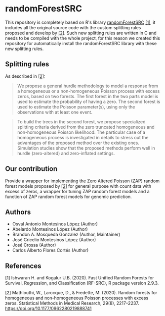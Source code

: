 # randomForestSRC

This repository is completely based on R's library [randomForestSRC](https://github.com/kogalur/randomForestSRC) [[1]](#1), it includes all the original source code with the custom splitting rules proposed and develop by [[2]](#2). Such new splitting rules are written in C and needs to be compiled with the whole project, for this reason we created this repository for automatically install the randomForestSRC library with these new splitting rules.

## Splitting rules

As described in [[2]](#2):

> We propose a general hurdle methodology to model a response from a homogeneous or a non-homogeneous Poisson process with excess zeros, based on two forests. The first forest in the two parts model is used to estimate the probability of having a zero. The second forest is used to estimate the Poisson parameter(s), using only the observations with at least one event.

> To build the trees in the second forest, we propose specialized splitting criteria derived from the zero truncated homogeneous and non-homogeneous Poisson likelihood. The particular case of a homogeneous process is investigated in details to stress out the advantages of the proposed method over the existing ones. Simulation studies show that the proposed methods perform well in hurdle (zero-altered) and zero-inflated settings.

## Our contribution

Provide a wrapper for implementing the Zero Altered Poisson (ZAP) random forest models proposed by [[2]](#2) for general purpose with count data with excess of zeros, a wrapper for tuning ZAP random forest models and a function of ZAP random forest models for genomic prediction.

## Authors

* Osval Antonio Montesinos López (Author)
* Abelardo Montesinos López (Author)
* Brandon A. Mosqueda Gonzalez (Author, Maintainer)
* José Cricelio Montesinos López (Author)
* José Crossa (Author)
* Carlos Alberto Flores Cortés (Author)

## References

<a id="1">[1]</a> Ishwaran H. and Kogalur U.B. (2020). Fast Unified Random Forests for Survival, Regression, and Classification (RF-SRC), R package version 2.9.3.

<a id="2">[2]</a> Mathlouthi, W., Larocque, D., & Fredette, M. (2020). Random forests for homogeneous and non-homogeneous Poisson processes with excess zeros. Statistical Methods in Medical Research, 29(8), 2217–2237. https://doi.org/10.1177/0962280219888741